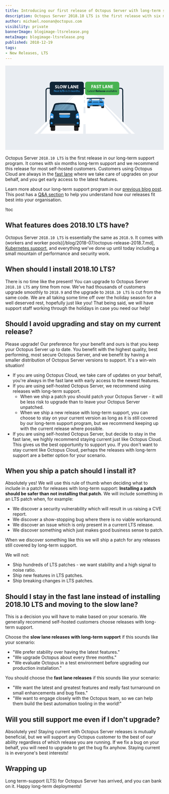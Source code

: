 ```yaml
---
title: Introducing our first release of Octopus Server with long-term support 2018.10 LTS
description: Octopus Server 2018.10 LTS is the first release with six months of long-term support. We recommend this release for most self-hosted customers.
author: michael.noonan@octopus.com
visibility: private
bannerImage: blogimage-ltsrelease.png
metaImage: blogimage-ltsrelease.png
published: 2018-12-19
tags:
- New Releases, LTS
---
```


![Cars on slow lane and fast lane](blogimage-ltsrelease.png)

Octopus Server `2018.10 LTS` is the first release in our long-term support program. It comes with six months long-term support and we recommend this release for most self-hosted customers. Customers using Octopus Cloud are always in the [fast lane](/blog/2018-09/long-term-support/index.md#fast-and-slow-lanes) where we take care of upgrades on your behalf, and you get early access to the latest features.

Learn more about our long-term support program in our [previous blog post](/blog/2018-09/long-term-support/index.md). This post has a [Q&A section](/blog/2018-09/long-term-support/index.md#qa) to help you understand how our releases fit best into your organisation.

!toc

## What features does 2018.10 LTS have?

Octopus Server `2018.10 LTS` is essentially the same as `2018.9`. It comes with (workers and worker pools)[/blog/2018-07/octopus-release-2018.7.md], [Kubernetes support](/blog/2018-10/octopus-release-2018.9/index.md), and everything we've done up until today including a small mountain of performance and security work.

## When should I install 2018.10 LTS?

There is no time like the present! You can upgrade to Octopus Server `2018.10 LTS` any time from now. We've had thousands of customers upgrade smoothly to `2018.9` and the upgrade to `2018.10 LTS` is cut from the same code. We are all taking some time off over the holiday season for a well deserved rest, hopefully just like you! That being said, we will have support staff working through the holidays in case you need our help!

## Should I avoid upgrading and stay on my current release?

Please upgrade! Our preference for your benefit and ours is that you keep your Octopus Server up to date. You benefit with the highest quality, best performing, most secure Octopus Server, and we benefit by having a smaller distribution of Octopus Server versions to support. It's a win-win situation!

- If you are using Octopus Cloud, we take care of updates on your behalf, you're always in the fast lane with early access to the newest features.
- If you are using self-hosted Octopus Server, we recommend using releases with long-term support.
  - When we ship a patch you should patch your Octopus Server - it will be less risk to upgrade than to leave your Octopus Server unpatched.
  - When we ship a new release with long-term support, you can choose to stay on your current version as long as it is still covered by our long-term support program, but we recommend keeping up with the current release where possible.
- If you are using self-hosted Octopus Server, but decide to stay in the fast lane, we highly recommend staying current just like Octopus Cloud. This gives us the best opportunity to support you. If you don't want to stay current like Octopus Cloud, perhaps the releases with long-term support are a better option for your scenario.

## When you ship a patch should I install it?

Absolutely yes! We will use this rule of thumb when deciding what to include in a patch for releases with long-term support: **Installing a patch should be safer than not installing that patch.** We will include something in an LTS patch when, for example:

- We discover a security vulnerability which will result in us raising a CVE report.
- We discover a show-stopping bug where there is no viable workaround.
- We discover an issue which is only present in a current LTS release.
- We discover something which just makes good business sense to patch.

When we discover something like this we will ship a patch for any releases still covered by long-term support.

We will not:

- Ship hundreds of LTS patches - we want stability and a high signal to noise ratio.
- Ship new features in LTS patches.
- Ship breaking changes in LTS patches.

## Should I stay in the fast lane instead of installing 2018.10 LTS and moving to the slow lane?

This is a decision you will have to make based on your scenario. We generally recommend self-hosted customers choose releases with long-term support.

Choose the **slow lane releases with long-term support** if this sounds like your scenario:

- "We prefer stability over having the latest features."
- "We upgrade Octopus about every three months."
- "We evaluate Octopus in a test environment before upgrading our production installation."

You should choose the **fast lane releases** if this sounds like your scenario:

- "We want the latest and greatest features and really fast turnaround on small enhancements and bug fixes."
- "We want to engage closely with the Octopus team, so we can help them build the best automation tooling in the world!"

## Will you still support me even if I don't upgrade?

Absolutely yes! Staying current with Octopus Server releases is mutually beneficial, but we will support any Octopus customer to the best of our ability regardless of which release you are running. If we fix a bug on your behalf, you will need to upgrade to get the bug fix anyhow. Staying current is in everyone's best interests!

## Wrapping up

Long term-support (LTS) for Octopus Server has arrived, and you can bank on it. Happy long-term deployments!